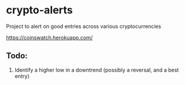 # crypto-alerts
Project to alert on good entries across various cryptocurrencies

https://coinswatch.herokuapp.com/

Todo:
----

1. Identify a higher low in a downtrend (possibly a reversal, and a best entry)


